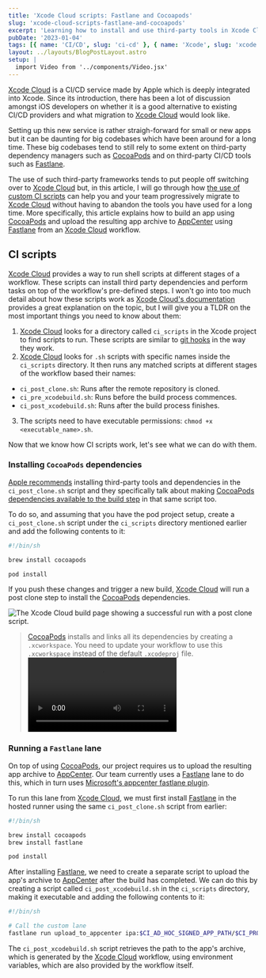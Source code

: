 ```yaml
---
title: 'Xcode Cloud scripts: Fastlane and Cocoapods'
slug: 'xcode-cloud-scripts-fastlane-and-cocoapods'
excerpt: 'Learning how to install and use third-party tools in Xcode Cloud through ci scripts.'
pubDate: '2023-01-04'
tags: [{ name: 'CI/CD', slug: 'ci-cd' }, { name: 'Xcode', slug: 'xcode' }]
layout: ../layouts/BlogPostLayout.astro
setup: |
  import Video from '../components/Video.jsx'
---
```


[Xcode Cloud](https://developer.apple.com/xcode-cloud/) is a CI/CD service made by Apple which is deeply integrated into Xcode. Since its introduction, there has been a lot of discussion amongst iOS developers on whether it is a good alternative to existing CI/CD providers and what migration to [Xcode Cloud](https://developer.apple.com/xcode-cloud/) would look like.

Setting up this new service is rather straigh-forward for small or new apps but it can be daunting for big codebases which have been around for a long time. These big codebases tend to still rely to some extent on third-party dependency managers such as [CocoaPods](https://cocoapods.org) and on third-party CI/CD tools such as [Fastlane](http://fastlane.tools).

The use of such third-party frameworks tends to put people off switching over to [Xcode Cloud](https://developer.apple.com/xcode-cloud/) but, in this article, I will go through how [the use of custom CI scripts](https://developer.apple.com/documentation/xcode/writing-custom-build-scripts) can help you and your team progressively migrate to [Xcode Cloud](https://developer.apple.com/xcode-cloud/) without having to abandon the tools you have used for a long time. More specifically, this article explains how to build an app using [CocoaPods](https://cocoapods.org) and upload the resulting app archive to [AppCenter](https://appcenter.ms) using [Fastlane](http://fastlane.tools) from an [Xcode Cloud](https://developer.apple.com/xcode-cloud/) workflow.

## CI scripts

[Xcode Cloud](https://developer.apple.com/xcode-cloud/) provides a way to run shell scripts at different stages of a workflow. These scripts can install third party dependencies and perform tasks on top of the workflow's pre-defined steps. I won't go into too much detail about how these scripts work as [Xcode Cloud's documentation](https://developer.apple.com/documentation/xcode/writing-custom-build-scripts) provides a great explanation on the topic, but I will give you a TLDR on the most important things you need to know about them:

1. [Xcode Cloud](https://developer.apple.com/xcode-cloud/) looks for a directory called `ci_scripts` in the Xcode project to find scripts to run. These scripts are similar to [git hooks](https://git-scm.com/docs/githooks) in the way they work.
2. [Xcode Cloud](https://developer.apple.com/xcode-cloud/) looks for `.sh` scripts with specific names inside the `ci_scripts` directory. It then runs any matched scripts at different stages of the workflow based their names:

- `ci_post_clone.sh`: Runs after the remote repository is cloned.
- `ci_pre_xcodebuild.sh`: Runs before the build process commences.
- `ci_post_xcodebuild.sh`: Runs after the build process finishes.

3. The scripts need to have executable permissions: `chmod +x <executable_name>.sh`.

Now that we know how CI scripts work, let's see what we can do with them.

### Installing `CocoaPods` dependencies

[Apple recommends](https://developer.apple.com/documentation/xcode/making-dependencies-available-to-xcode-cloud#Use-a-custom-build-script-to-install-a-third-party-dependency-or-tool) installing third-party tools and dependencies in the `ci_post_clone.sh` script and they specifically talk about making [CocoaPods dependencies available to the build step](https://developer.apple.com/documentation/xcode/making-dependencies-available-to-xcode-cloud#Make-CocoaPods-dependencies-available-to-Xcode-Cloud) in that same script too.

To do so, and assuming that you have the pod project setup, create a `ci_post_clone.sh` script under the `ci_scripts` directory mentioned earlier and add the following contents to it:

```bash:ci_post_clone.sh
#!/bin/sh

brew install cocoapods

pod install
```

If you push these changes and trigger a new build, [Xcode Cloud](https://developer.apple.com/xcode-cloud/) will run a post clone step to install the [CocoaPods](https://cocoapods.org) dependencies.

![The Xcode Cloud build page showing a successful run with a post clone script.](/assets/posts/xcode-cloud-scripts-fastlane-and-cocoapods/post-clone.png)

> [CocoaPods](https://cocoapods.org) installs and links all its dependencies by creating a `.xcworkspace`. You need to update your workflow to use this `.xcworkspace` instead of the default `.xcodeproj` file. <Video src="/assets/posts/xcode-cloud-scripts-fastlane-and-cocoapods/xcworkspace.mp4" />

### Running a `Fastlane` lane

On top of using [CocoaPods](https://cocoapods.org), our project requires us to upload the resulting app archive to [AppCenter](https://appcenter.ms). Our team currently uses a [Fastlane](http://fastlane.tools) lane to do this, which in turn uses [Microsoft's appcenter fastlane plugin](https://github.com/microsoft/fastlane-plugin-appcenter).

To run this lane from [Xcode Cloud](https://developer.apple.com/xcode-cloud/), we must first install [Fastlane](http://fastlane.tools) in the hosted runner using the same `ci_post_clone.sh` script from earlier:

```bash:ci_post_clone.sh
#!/bin/sh

brew install cocoapods
brew install fastlane

pod install
```

After installing [Fastlane](http://fastlane.tools), we need to create a separate script to upload the app's archive to [AppCenter](https://appcenter.ms) after the build has completed. We can do this by creating a script called `ci_post_xcodebuild.sh` in the `ci_scripts` directory, making it executable and adding the following contents to it:

```bash:ci_post_xcodebuild.sh
#!/bin/sh

# Call the custom lane
fastlane run upload_to_appcenter ipa:$CI_AD_HOC_SIGNED_APP_PATH/$CI_PRODUCT.ipa
```

The `ci_post_xcodebuild.sh` script retrieves the path to the app's archive, which is generated by the [Xcode Cloud](https://developer.apple.com/xcode-cloud/) workflow, using environment variables, which are also provided by the workflow itself.
